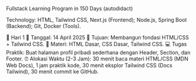 Fullstack Learning Program in 150 Days (autodidact)

Technology: HTML, Tailwind CSS, Next.js (Frontend); Node.js, Spring Boot (Backend); Git, Docker (Tools).

🚀 Hari 1
📅 Tanggal: 14 April 2025
🎯 Tujuan: Membangun fondasi HTML/CSS + Tailwind CSS.
📌 Materi: HTML Dasar, CSS Dasar, Tailwind CSS.
💻 Tugas Praktik: Buat halaman profil pribadi sederhana dengan Header, Section, dan Footer.
⏰ Alokasi Waktu (2-3 Jam): 30 menit baca materi HTML/CSS (MDN Web Docs), 1 jam praktik kode, 30 menit eksplor Tailwind CSS (Docs Tailwind), 30 menit commit ke GitHub.
